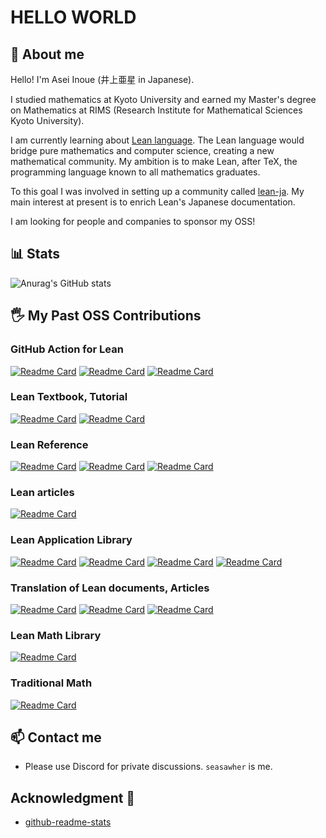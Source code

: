 # HELLO WORLD

## 🌱 About me

Hello! I'm Asei Inoue (井上亜星 in Japanese).

I studied mathematics at Kyoto University and earned my Master's degree on Mathematics at RIMS (Research Institute for Mathematical Sciences Kyoto University).

I am currently learning about [Lean language](https://lean-lang.org/). The Lean language would bridge pure mathematics and computer science, creating a new mathematical community. My ambition is to make Lean, after TeX, the programming language known to all mathematics graduates.

To this goal I was involved in setting up a community called [lean-ja](https://discord.gg/qR5hqRGj3N). My main interest at present is to enrich Lean's Japanese documentation.

I am looking for people and companies to sponsor my OSS!

## 📊 Stats

![Anurag's GitHub stats](https://github-readme-stats.vercel.app/api?username=Seasawher&show_icons=true&theme=transparent)

## 🖐️ My Past OSS Contributions

### GitHub Action for Lean

[![Readme Card](https://github-readme-stats.vercel.app/api/pin/?username=oliver-butterley&repo=lean-update&show_owner=true)](https://github.com/oliver-butterley/lean-update)
[![Readme Card](https://github-readme-stats.vercel.app/api/pin/?username=Seasawher&repo=lean-update&show_owner=true)](https://github.com/Seasawher/lean-update)
[![Readme Card](https://github-readme-stats.vercel.app/api/pin/?username=leanprover&repo=lean-action&show_owner=true)](https://github.com/leanprover/lean-action)

### Lean Textbook, Tutorial

[![Readme Card](https://github-readme-stats.vercel.app/api/pin/?username=yuma-mizuno&repo=lean-math-workshop&show_owner=true)](https://github.com/yuma-mizuno/lean-math-workshop)
[![Readme Card](https://github-readme-stats.vercel.app/api/pin/?username=leanprover-community&repo=lean4-metaprogramming-book&show_owner=true)](https://github.com/leanprover-community/lean4-metaprogramming-book)

### Lean Reference

[![Readme Card](https://github-readme-stats.vercel.app/api/pin/?username=lean-ja&repo=lean-by-example&show_owner=true)](https://github.com/lean-ja/lean-by-example)
[![Readme Card](https://github-readme-stats.vercel.app/api/pin/?username=Seasawher&repo=mathlib4-help&show_owner=true)](https://github.com/Seasawher/mathlib4-help)
[![Readme Card](https://github-readme-stats.vercel.app/api/pin/?username=lean-ja&repo=lean-by-example-legacy&show_owner=true)](https://github.com/lean-ja/lean-by-example-legacy)

### Lean articles

[![Readme Card](https://github-readme-stats.vercel.app/api/pin/?username=lean-ja&repo=zenn.dev&show_owner=true)](https://github.com/lean-ja/zenn.dev)

### Lean Application Library

[![Readme Card](https://github-readme-stats.vercel.app/api/pin/?username=Seasawher&repo=mdgen&show_owner=true)](https://github.com/Seasawher/mdgen)
[![Readme Card](https://github-readme-stats.vercel.app/api/pin/?username=Seasawher&repo=lean-book&show_owner=true)](https://github.com/Seasawher/lean-book)
[![Readme Card](https://github-readme-stats.vercel.app/api/pin/?username=Seasawher&repo=mk-exercise&show_owner=true)](https://github.com/Seasawher/mk-exercise)
[![Readme Card](https://github-readme-stats.vercel.app/api/pin/?username=Seasawher&repo=import-all&show_owner=true)](https://github.com/Seasawher/import-all)

### Translation of Lean documents, Articles

[![Readme Card](https://github-readme-stats.vercel.app/api/pin/?username=lean-ja&repo=math-in-type-theory-ja&show_owner=true)](https://github.com/lean-ja/math-in-type-theory-ja)
[![Readme Card](https://github-readme-stats.vercel.app/api/pin/?username=lean-ja&repo=fp-lean-ja&show_owner=true)](https://github.com/lean-ja/fp-lean-ja)
[![Readme Card](https://github-readme-stats.vercel.app/api/pin/?username=lean-ja&repo=mathematics_in_lean_source&show_owner=true)](https://github.com/lean-ja/mathematics_in_lean_source)

### Lean Math Library

[![Readme Card](https://github-readme-stats.vercel.app/api/pin/?username=Seasawher&repo=SelectionSort.lean&show_owner=true)](https://github.com/Seasawher/SelectionSort.lean)

### Traditional Math

[![Readme Card](https://github-readme-stats.vercel.app/api/pin/?username=Seasawher&repo=graduate_exam&show_owner=true)](https://github.com/Seasawher/graduate_exam)

## 📫 Contact me

* Please use Discord for private discussions. `seasawher` is me.



## Acknowledgment 🙇
* [github-readme-stats](https://github.com/anuraghazra/github-readme-stats)
